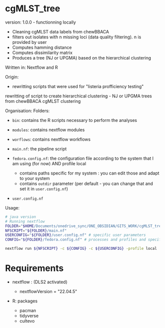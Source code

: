 # cgMLST_tree

version: 1.0.0 - functionning locally 


- Cleaning cgMLST data labels from chewBBACA 
- filters out isolates with n missing loci (data quality filtering). n is provided by user 
- Computes hamming distance
- Computes dissimilarity matrix
- Produces a tree (NJ or UPGMA) based on the hierarchical clustering

Written in: Nextflow and R 

Origin: 
- rewritting scripts that were used for "listeria profficiency testing" 

rewritting of script to create hierarchical clustering - NJ or UPGMA trees from chewBBACA cgMLST clustering

Organisation: 
Folders: 
- `bin`: contains the R scripts necessary to perform the analyses
- `modules`: contains nextflow modules
- `worflows`: contains nextflow workflows 

- `main.nf`: the pipeline script 
- `fedora.config.nf`: the configuration file according to the system that I am using (for now) AND profile local  
    - contains paths specific for my system : you can edit those and adapt to your system
    - contains `outdir` parameter (per default - you can change that and set it in `user.config.nf`)

- `user.config.nf`

Usage: 
```bash 
# java version 
# Running nextflow 
FOLDER="$HOME/Documents/onedrive_sync/ONE_OBSIDIAN/GITS_WORK/cgMLST_tree"
NFSCRIPT="${FOLDER}/main.nf"
USERCONFIG="${FOLDER}/user.config.nf" # specific user parameters
CONFIG="${FOLDER}/fedora.config.nf" # processes and profiles and specific pc/cluster 

nextflow run ${NFSCRIPT} -c ${CONFIG} -c ${USERCONFIG} -profile local 

```


# Requirements
- nextflow : (DLS2 activated) 
    - nextflowVersion = "22.04.5"

- R: packages
    - pacman 
    - tidyverse
    - cultevo